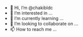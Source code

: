 - 👋 Hi, I’m @chakibldc
- 👀 I’m interested in ...
- 🌱 I’m currently learning ...
- 💞️ I’m looking to collaborate on ...
- 📫 How to reach me ...

<!---
chakibldc/chakibldc is a ✨ special ✨ repository because its `README.md` (this file) appears on your GitHub profile.
You can click the Preview link to take a look at your changes.
--->
